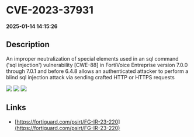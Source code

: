 # CVE-2023-37931

**2025-01-14 14:15:26**

## Description
An improper neutralization of special elements used in an sql command ('sql injection') vulnerability [CWE-88] in FortiVoice Entreprise version 7.0.0 through 7.0.1 and before 6.4.8 allows an authenticated attacker to perform a blind sql injection attack via sending crafted HTTP or HTTPS requests

![](https://img.shields.io/static/v1?label=Score&message=8.8&color=red)
![](https://img.shields.io/static/v1?label=Severity&message=HIGH&color=red)
![](https://img.shields.io/static/v1?label=CWE&message=SQL&color=green)

## Links
- [https://fortiguard.com/psirt/FG-IR-23-220](https://fortiguard.com/psirt/FG-IR-23-220)
